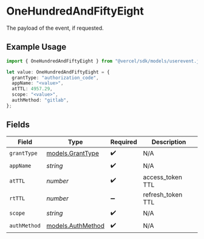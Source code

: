 # OneHundredAndFiftyEight

The payload of the event, if requested.

## Example Usage

```typescript
import { OneHundredAndFiftyEight } from "@vercel/sdk/models/userevent.js";

let value: OneHundredAndFiftyEight = {
  grantType: "authorization_code",
  appName: "<value>",
  atTTL: 4957.29,
  scope: "<value>",
  authMethod: "gitlab",
};
```

## Fields

| Field                                        | Type                                         | Required                                     | Description                                  |
| -------------------------------------------- | -------------------------------------------- | -------------------------------------------- | -------------------------------------------- |
| `grantType`                                  | [models.GrantType](../models/granttype.md)   | :heavy_check_mark:                           | N/A                                          |
| `appName`                                    | *string*                                     | :heavy_check_mark:                           | N/A                                          |
| `atTTL`                                      | *number*                                     | :heavy_check_mark:                           | access_token TTL                             |
| `rtTTL`                                      | *number*                                     | :heavy_minus_sign:                           | refresh_token TTL                            |
| `scope`                                      | *string*                                     | :heavy_check_mark:                           | N/A                                          |
| `authMethod`                                 | [models.AuthMethod](../models/authmethod.md) | :heavy_check_mark:                           | N/A                                          |